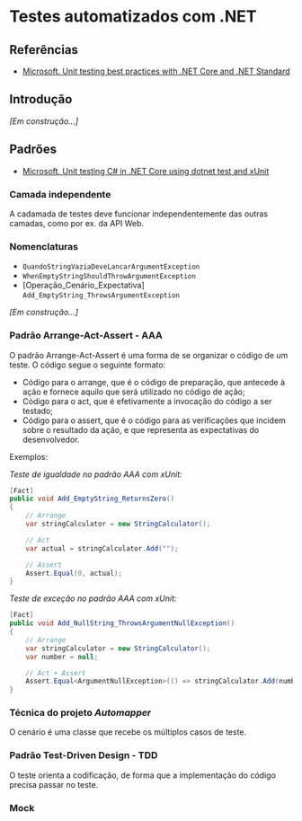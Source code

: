 # Testes automatizados com .NET

## Referências
- [Microsoft. Unit testing best practices with .NET Core and .NET Standard](https://learn.microsoft.com/en-us/dotnet/core/testing/unit-testing-best-practices)

## Introdução
_[Em construção...]_

## Padrões

- [Microsoft. Unit testing C# in .NET Core using dotnet test and xUnit](https://learn.microsoft.com/en-us/dotnet/core/testing/unit-testing-with-dotnet-test)

### Camada independente
A cadamada de testes deve funcionar independentemente das outras camadas, como por ex. da API Web.

### Nomenclaturas
- `QuandoStringVaziaDeveLancarArgumentException`
- `WhenEmptyStringShouldThrowArgumentException`
- [Operação_Cenário_Expectativa] `Add_EmptyString_ThrowsArgumentException`

_[Em construção...]_

### Padrão Arrange-Act-Assert - AAA

O padrão Arrange-Act-Assert é uma forma de se organizar o código de um teste. O código segue o seguinte formato:
- Código para o arrange, que é o código de preparação, que antecede à ação e fornece aquilo que será utilizado no código de ação;
- Código para o act, que é efetivamente a invocação do código a ser testado;
- Código para o assert, que é o código para as verificações que incidem sobre o resultado da ação, e que representa as expectativas do desenvolvedor.

Exemplos:

_Teste de igualdade no padrão AAA com xUnit:_
```csharp
[Fact]
public void Add_EmptyString_ReturnsZero()
{
    // Arrange
    var stringCalculator = new StringCalculator();

    // Act
    var actual = stringCalculator.Add("");

    // Assert
    Assert.Equal(0, actual);
}
```

_Teste de exceção no padrão AAA com xUnit:_
```csharp
[Fact]
public void Add_NullString_ThrowsArgumentNullException()
{
    // Arrange
    var stringCalculator = new StringCalculator();
    var number = null;

    // Act + Assert
    Assert.Equal<ArgumentNullException>(() => stringCalculator.Add(number));
}
```

### Técnica do projeto _Automapper_
O cenário é uma classe que recebe os múltiplos casos de teste.

### Padrão Test-Driven Design - TDD
O teste orienta a codificação, de forma que a implementação do código precisa passar no teste.

### Mock